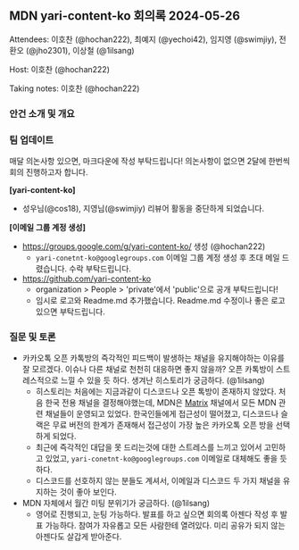## MDN yari-content-ko 회의록 2024-05-26

Attendees: 이호찬 (@hochan222), 최예지 (@yechoi42), 임지영 (@swimjiy), 전환오 (@jho2301), 이상철 (@1ilsang)

Host: 이호찬 (@hochan222)

Taking notes: 이호찬 (@hochan222)

### 안건 소개 및 개요

### 팀 업데이트

매달 의논사항 있으면, 마크다운에 작성 부탁드립니다! 의논사항이 없으면 2달에 한번씩 회의 진행하고자 합니다.

**[yari-content-ko]**

- 성우님(@cos18), 지영님(@swimjiy) 리뷰어 활동을 중단하게 되었습니다.

**[이메일 그룹 계정 생성]**

- https://groups.google.com/g/yari-content-ko/ 생성 (@hochan222)
  - `yari-conetnt-ko@googlegroups.com` 이메일 그룹 계정 생성 후 초대 메일 드렸습니다. 수락 부탁드립니다.
- https://github.com/yari-content-ko
  - organization > People > 'private'에서 'public'으로 공개 부탁드립니다!
  - 임시로 로고와 Readme.md 추가했습니다. Readme.md 수정이나 좋은 로고 있으면 부탁드립니다.

### 질문 및 토론

- 카카오톡 오픈 카톡방의 즉각적인 피드백이 발생하는 채널을 유지해야하는 이유를 잘 모르겠다. 이슈나 다른 채널로 천천히 대응하면 좋지 않을까? 오픈 카톡방이 스트레스적으로 느낄 수 있을 듯 하다. 생겨난 히스토리가 궁금하다. (@1ilsang)
  - 히스토리는 처음에는 지금과같이 디스코드나 오픈 톡방이 존재하지 않았다. 처음 한국 전용 채널을 결정해야했는데, MDN은 [Matrix](https://chat.mozilla.org/#/room/#mdn:mozilla.org) 채널에서 모든 MDN 관련 채널들이 운영되고 있었다. 한국인들에게 접근성이 떨어졌고, 디스코드나 슬랙은 무료 버전의 한계가 존재해서 접근성이 가장 높은 카카오톡 오픈 방을 선택하게 되었다.
  - 최근에 즉각적인 대답을 못 드리는것에 대한 스트레스를 느끼고 있어서 고민하고 있었고, `yari-conetnt-ko@googlegroups.com` 이메일로 대체해도 좋을 듯하다.
  - 디스코드를 선호하지 않는 분들도 계셔서, 이메일과 디스코드 두 가지 채널을 유지하는 것이 좋아 보인다.
- MDN 자체에서 월간 미팅 분위기가 궁금하다. (@1ilsang)
  - 영어로 진행되고, 눈팅 가능하다. 발표를 하고 싶으면 회의록 아젠다 작성 후 발표 가능하다. 참여가 자유롭고 모든 사람한테 열려있다. 미리 공유가 되지 않는 아젠다도 살갑게 받아준다.
